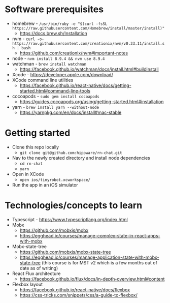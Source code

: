 # Software prerequisites

* homebrew - `/usr/bin/ruby -e "$(curl -fsSL https://raw.githubusercontent.com/Homebrew/install/master/install)"`
  * https://docs.brew.sh/Installation
* nvm - `curl -o- https://raw.githubusercontent.com/creationix/nvm/v0.33.11/install.sh | bash`
  * https://github.com/creationix/nvm#important-notes
* node - `nvm install 8.9.4 && nvm use 8.9.4`
* watchman - `brew install watchman`
  * https://facebook.github.io/watchman/docs/install.html#buildinstall
* Xcode - https://developer.apple.com/download/
* XCode command line utilities
  * https://facebook.github.io/react-native/docs/getting-started.html#command-line-tools
* cocoapods - `sudo gem install cocoapods`
  * https://guides.cocoapods.org/using/getting-started.html#installation
* yarn - `brew install yarn --without-node`
  * https://yarnpkg.com/en/docs/install#mac-stable

# Getting started

* Clone this repo locally
  * `git clone git@github.com:hippware/rn-chat.git`
* Nav to the newly created directory and install node dependencies
  * `cd rn-chat`
  * `yarn`
* Open in XCode
  * `open ios/tinyrobot.xcworkspace/`
* Run the app in an iOS simulator

# Technologies/concepts to learn

* Typescript - https://www.typescriptlang.org/index.html
* Mobx
  * https://github.com/mobxjs/mobx
  * https://egghead.io/courses/manage-complex-state-in-react-apps-with-mobx
* Mobx-state-tree
  * https://github.com/mobxjs/mobx-state-tree
  * https://egghead.io/courses/manage-application-state-with-mobx-state-tree (this course is for MST v2 which is a few months out of date as of writing)
* React Flux architecture
  * https://facebook.github.io/flux/docs/in-depth-overview.html#content
* Flexbox layout
  * https://facebook.github.io/react-native/docs/flexbox
  * https://css-tricks.com/snippets/css/a-guide-to-flexbox/
